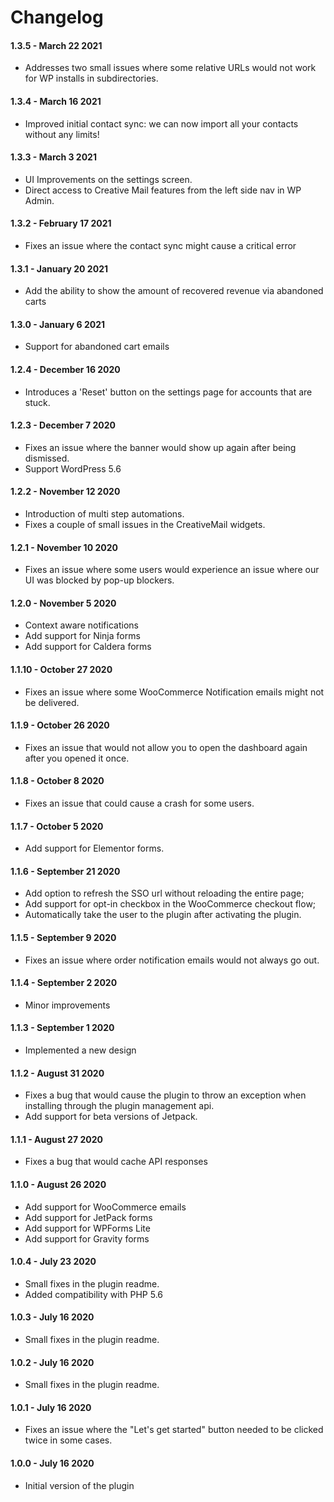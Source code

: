 Changelog
=========

#### 1.3.5 - March 22 2021
- Addresses two small issues where some relative URLs would not work for WP installs in subdirectories.

#### 1.3.4 - March 16 2021
- Improved initial contact sync: we can now import all your contacts without any limits!

#### 1.3.3 - March 3 2021
- UI Improvements on the settings screen.
- Direct access to Creative Mail features from the left side nav in WP Admin.

#### 1.3.2 - February 17 2021
- Fixes an issue where the contact sync might cause a critical error

#### 1.3.1 - January 20 2021
- Add the ability to show the amount of recovered revenue via abandoned carts

#### 1.3.0 - January 6 2021
- Support for abandoned cart emails

#### 1.2.4 - December 16 2020
- Introduces a 'Reset' button on the settings page for accounts that are stuck.

#### 1.2.3 - December 7 2020
- Fixes an issue where the banner would show up again after being dismissed.
- Support WordPress 5.6

#### 1.2.2 - November 12 2020
- Introduction of multi step automations.
- Fixes a couple of small issues in the CreativeMail widgets.

#### 1.2.1 - November 10 2020
- Fixes an issue where some users would experience an issue where our UI was blocked by pop-up blockers.

#### 1.2.0 - November 5 2020
- Context aware notifications
- Add support for Ninja forms
- Add support for Caldera forms

#### 1.1.10 - October 27 2020
- Fixes an issue where some WooCommerce Notification emails might not be delivered.

#### 1.1.9 - October 26 2020
 - Fixes an issue that would not allow you to open the dashboard again after you opened it once.
 
#### 1.1.8 - October 8 2020
- Fixes an issue that could cause a crash for some users.

#### 1.1.7 - October 5 2020
- Add support for Elementor forms. 

#### 1.1.6 - September 21 2020
- Add option to refresh the SSO url without reloading the entire page;
- Add support for opt-in checkbox in the WooCommerce checkout flow;
- Automatically take the user to the plugin after activating the plugin.

#### 1.1.5 - September 9 2020
- Fixes an issue where order notification emails would not always go out.

#### 1.1.4 - September 2 2020
- Minor improvements

#### 1.1.3 - September 1 2020
- Implemented a new design

#### 1.1.2 - August 31 2020
- Fixes a bug that would cause the plugin to throw an exception when installing through the plugin management api.
- Add support for beta versions of Jetpack.

#### 1.1.1 - August 27 2020
- Fixes a bug that would cache API responses

#### 1.1.0 - August 26 2020
- Add support for WooCommerce emails
- Add support for JetPack forms
- Add support for WPForms Lite
- Add support for Gravity forms

#### 1.0.4 - July 23 2020
- Small fixes in the plugin readme.
- Added compatibility with PHP 5.6

#### 1.0.3 - July 16 2020
- Small fixes in the plugin readme.

#### 1.0.2 - July 16 2020
- Small fixes in the plugin readme.

#### 1.0.1 - July 16 2020
- Fixes an issue where the "Let's get started" button needed to be clicked twice in some cases.

#### 1.0.0 - July 16 2020
- Initial version of the plugin